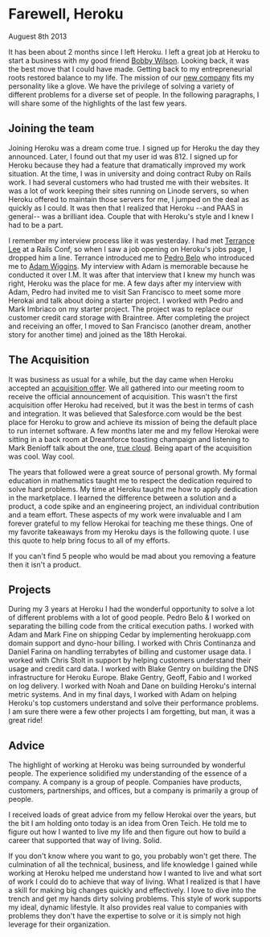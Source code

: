 # Farewell, Heroku

Auguest 8th 2013

It has been about 2 months since I left Heroku. I left a great job at Heroku to start a business with my good friend [Bobby Wilson](https://twitter.com/bobbywilson0). Looking back, it was the best move that I could have made. Getting back to my entrepreneurial roots restored balance to my life. The mission of our [new company](http://wilsonandsmith.com) fits my personality like a glove. We have the privilege of solving a variety of different problems for a diverse set of people. In the following paragraphs, I will share some of the highlights of the last few years.

## Joining the team

Joining Heroku was a dream come true. I signed up for Heroku the day they announced. Later, I found out that my user id was 812. I signed up for Heroku because they had a feature that dramatically improved my work situation. At the time, I was in university and doing contract Ruby on Rails work. I had several customers who had trusted me with their websites. It was a lot of work keeping their sites running on Linode servers, so when Heroku offered to maintain those servers for me, I jumped on the deal as quickly as I could. It was then that I realized that Heroku --and PAAS in general-- was a brilliant idea. Couple that with Heroku's style and I knew I had to be a part.

I remember my interview process like it was yesterday. I had met [Terrance Lee](https://twitter.com/hone02) at a Rails Conf, so when I saw a job opening on Heroku's jobs page, I dropped him a line. Terrance introduced me to [Pedro Belo](https://twitter.com/ped) who introduced me to [Adam Wiggins](https://twitter.com/hirodusk). My interview with Adam is memorable because he conducted it over I.M. It was after that interview that I knew my hunch was right, Heroku was the place for me. A few days after my interview with Adam, Pedro had invited me to visit San Francisco to meet some more Herokai and talk about doing a starter project. I worked with Pedro and Mark Imbriaco on my starter project. The project was to replace our customer credit card storage with Braintree. After completing the project and receiving an offer, I moved to San Francisco (another dream, another story for another time) and joined as the 18th Herokai.

## The Acquisition

It was business as usual for a while, but the day came when Heroku accepted an [acquisition offer](http://techcrunch.com/2010/12/08/breaking-salesforce-buys-heroku-for-212-million-in-cash/). We all gathered into our meeting room to receive the official announcement of acquisition. This wasn't the first acquisition offer Heroku had received, but it was the best in terms of cash and integration. It was believed that Salesforce.com would be the best place for Heroku to grow and achieve its mission of being the default place to run internet software. A few months later me and my fellow Herokai were sitting in a back room at Dreamforce toasting champaign and listening to Mark Benioff talk about the one, [true cloud](http://www.geekwire.com/2011/salesforce-ceo-benioff-beware-false-clouds-windows-phones/). Being apart of the acquisition was cool. Way cool.

The years that followed were a great source of personal growth. My formal education in mathematics taught me to respect the dedication required to solve hard problems. My time at Heroku taught me how to apply dedication in the marketplace. I learned the difference between a solution and a product, a code spike and an engineering project, an individual contribution and a team effort. These aspects of my work were invaluable and I am forever grateful to my fellow Herokai for teaching me these things. One of my favorite takeaways from my Heroku days is the following quote. I use this quote to help bring focus to all of my efforts.

If you can't find 5 people who would be mad about you removing a feature then it isn't a product.

## Projects

During my 3 years at Heroku I had the wonderful opportunity to solve a lot of different problems with a lot of good people. Pedro Belo & I worked on separating the billing code from the critical execution paths. I worked with Adam and Mark Fine on shipping Cedar by implementing herokuapp.com domain support and dyno-hour billing. I worked with Chris Continanza and Daniel Farina on handling terrabytes of billing and customer usage data. I worked with Chris Stolt in support by helping customers understand their usage and credit card data. I worked with Blake Gentry on building the DNS infrastructure for Heroku Europe. Blake Gentry, Geoff, Fabio and I worked on log delivery. I worked with Noah and Dane on building Heroku's internal metric systems. And in my final days, I worked with Adam on helping Heroku's top customers understand and solve their performance problems. I am sure there were a few other projects I am forgetting, but man, it was a great ride!

## Advice

The highlight of working at Heroku was being surrounded by wonderful people. The experience solidified my understanding of the essence of a company. A company is a group of people. Companies have products, customers, partnerships, and offices, but a company is primarily a group of people.

I received loads of great advice from my fellow Herokai over the years, but the bit I am holding onto today is an idea from Oren Teich. He told me to figure out how I wanted to live my life and then figure out how to build a career that supported that way of living. Solid.

If you don't know where you want to go, you probably won't get there. The culmination of all the technical, business, and life knowledge I gained while working at Heroku helped me understand how I wanted to live and what sort of work I could do to achieve that way of living. What I realized is that I have a skill for making big changes quickly and effectively. I love to dive into the trench and get my hands dirty solving problems. This style of work supports my ideal, dynamic lifestyle. It also provides real value to companies with problems they don't have the expertise to solve or it is simply not high leverage for their organization.
